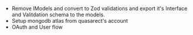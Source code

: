 - Remove IModels and convert to Zod validations and export it's Interface and Valitdation schema to the models.
- Setup mongodb atlas from quasarect's account
- OAuth and User flow
